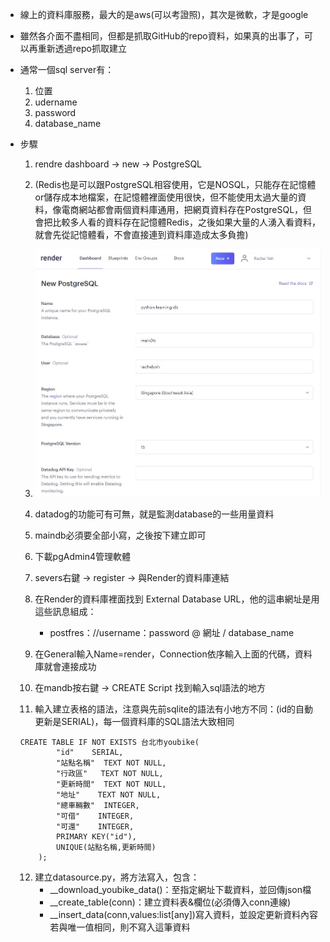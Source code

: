 - 線上的資料庫服務，最大的是aws(可以考證照)，其次是微軟，才是google

- 雖然各介面不盡相同，但都是抓取GitHub的repo資料，如果真的出事了，可以再重新透過repo抓取建立

- 通常一個sql server有：
    1. 位置
    2. udername
    3. password
    4. database_name

- 步驟
    1. rendre dashboard → new → PostgreSQL

    2. (Redis也是可以跟PostgreSQL相容使用，它是NOSQL，只能存在記憶體or儲存成本地檔案，在記憶體裡面使用很快，但不能使用太過大量的資料，像電商網站都會兩個資料庫通用，把網頁資料存在PostgreSQL，但會把比較多人看的資料存在記憶體Redis，之後如果大量的人湧入看資料，就會先從記憶體看，不會直接連到資料庫造成太多負擔)

    3. ![Alt text](image.png)

    4. datadog的功能可有可無，就是監測database的一些用量資料

    5. maindb必須要全部小寫，之後按下建立即可

    6. 下載pgAdmin4管理軟體

    7. severs右鍵 → register → 與Render的資料庫連結

    8. 在Render的資料庫裡面找到 External Database URL，他的這串網址是用這些訊息組成：
        - postfres：//username：password @ 網址 / database_name
    
    9. 在General輸入Name=render，Connection依序輸入上面的代碼，資料庫就會連接成功

    10. 在mandb按右鍵 → CREATE Script 找到輸入sql語法的地方

    11. 輸入建立表格的語法，注意與先前sqlite的語法有小地方不同：(id的自動更新是SERIAL)，每一個資料庫的SQL語法大致相同
    ```
    CREATE TABLE IF NOT EXISTS 台北市youbike(        
            "id"	SERIAL,
            "站點名稱"	TEXT NOT NULL,
            "行政區"	TEXT NOT NULL,
            "更新時間"	TEXT NOT NULL,
            "地址"	TEXT NOT NULL,
            "總車輛數"	INTEGER,
            "可借"	INTEGER,
            "可還"	INTEGER,
            PRIMARY KEY("id"),
            UNIQUE(站點名稱,更新時間)
        ); 
    ```
    12. 建立datasource.py，將方法寫入，包含：
        - __download_youbike_data()：至指定網址下載資料，並回傳json檔
        - __create_table(conn)：建立資料表&欄位(必須傳入conn連線)
        - __insert_data(conn,values:list[any])寫入資料，並設定更新資料內容若與唯一值相同，則不寫入這筆資料




    